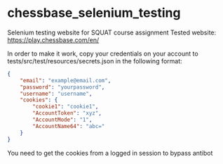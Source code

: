 # chessbase_selenium_testing
Selenium testing website for SQUAT course assignment
Tested website: https://play.chessbase.com/en/

In order to make it work, copy your credentials on your account to tests/src/test/resources/secrets.json in the following format:
```json
{
    "email": "example@email.com",
    "password": "yourpassword",
    "username": "username",
    "cookies": {
        "cookie1": "cookie1",
        "AccountToken": "xyz",
        "AccountMode": "1",
        "AccountName64": "abc="
    }
}
```

You need to get the cookies from a logged in session to bypass antibot

